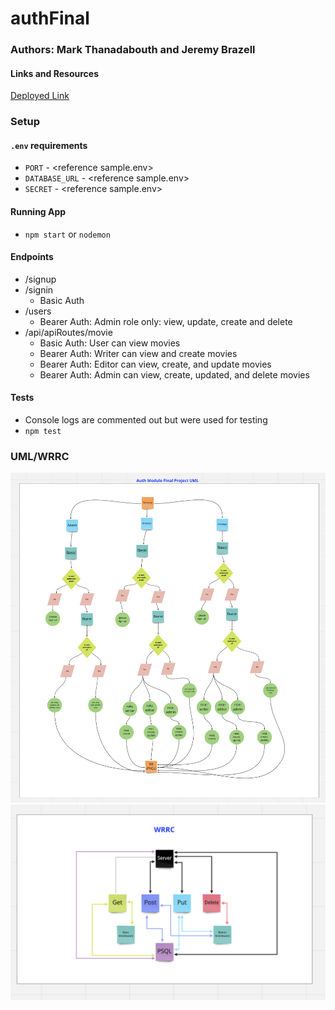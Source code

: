 # authFinal

<!-- Add reqs -->

### Authors: Mark Thanadabouth and Jeremy Brazell

#### Links and Resources
[Deployed Link](https://authfinal-mark-jeremy.herokuapp.com/)

### Setup

#### `.env` requirements
- `PORT` - \<reference sample.env>
- `DATABASE_URL` - \<reference sample.env>
- `SECRET` - \<reference sample.env>

#### Running App
- `npm start` or `nodemon`

#### Endpoints
- /signup
- /signin
  - Basic Auth
- /users
  - Bearer Auth: Admin role only: view, update, create and delete
- /api/apiRoutes/movie
  - Basic Auth: User can view movies
  - Bearer Auth: Writer can view and create movies
  - Bearer Auth: Editor can view, create, and update movies
  - Bearer Auth: Admin can view, create, updated, and delete movies

#### Tests
- Console logs are commented out but were used for testing
- `npm test`

### UML/WRRC
![authFinalUML](./IMG/UML.png)
![authFinalWRRC](./IMG/WRRC.png)
